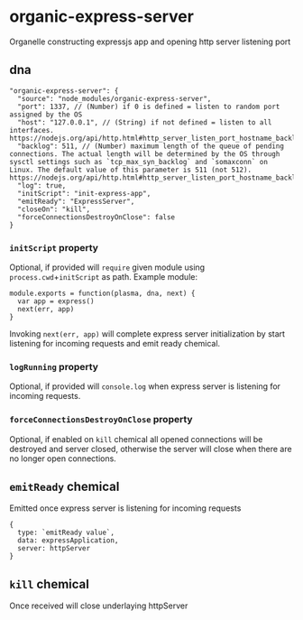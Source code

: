 # organic-express-server

Organelle constructing expressjs app and opening http server listening port

## dna

    "organic-express-server": {
      "source": "node_modules/organic-express-server",
      "port": 1337, // (Number) if 0 is defined = listen to random port assigned by the OS
      "host": "127.0.0.1", // (String) if not defined = listen to all interfaces. https://nodejs.org/api/http.html#http_server_listen_port_hostname_backlog_callback
      "backlog": 511, // (Number) maximum length of the queue of pending connections. The actual length will be determined by the OS through sysctl settings such as `tcp_max_syn_backlog` and `somaxconn` on Linux. The default value of this parameter is 511 (not 512). https://nodejs.org/api/http.html#http_server_listen_port_hostname_backlog_callback
      "log": true,
      "initScript": "init-express-app",
      "emitReady": "ExpressServer",
      "closeOn": "kill",
      "forceConnectionsDestroyOnClose": false
    }

### `initScript` property

Optional, if provided will `require` given module using `process.cwd`+`initScript` as path.
Example module:

    module.exports = function(plasma, dna, next) {
      var app = express()
      next(err, app)
    }

Invoking `next(err, app)` will complete express server initialization by start listening for incoming requests and emit ready chemical.

### `logRunning` property

Optional, if provided will `console.log` when express server is listening for incoming requests.

### `forceConnectionsDestroyOnClose` property

Optional, if enabled on `kill` chemical all opened connections will be destroyed and server closed, otherwise the server will close when there are no longer open connections.

## `emitReady` chemical
Emitted once express server is listening for incoming requests

    {
      type: `emitReady value`,
      data: expressApplication,
      server: httpServer
    }

## `kill` chemical
Once received will close underlaying httpServer